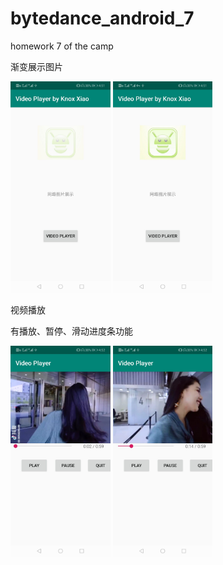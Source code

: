 # bytedance_android_7
homework 7 of the camp

渐变展示图片

<img src="README.assets/image-20200715045437085.png" alt="image-20200715045437085" style="zoom:33%;" />



<img src="README.assets/image-20200715045504253.png" alt="image-20200715045504253" style="zoom:33%;" />

视频播放

有播放、暂停、滑动进度条功能

<img src="README.assets/image-20200715045529027.png" alt="image-20200715045529027" style="zoom:33%;" />



<img src="README.assets/image-20200715045620246.png" alt="image-20200715045620246" style="zoom:33%;" />